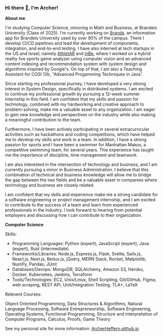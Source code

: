 ### Hi there 👋, I'm Archer!

**About me**

I'm studying Computer Science, minoring in Math and Business, at Brandeis University (Class of 2025). I'm currently working on <a href='https://branda.app/' target='_blank'>Branda</a>, an information app for Brandeis University used by over 90% of the campus. There I develop CI/CD pipelines and lead the development of components, integration, and end-to-end testing. I have also interned at tech startups in the US and Israel, namely <a href='https://athletar.io/' target='_blank'>AthletAR</a> and <a href='https://www.inbe.io/' target='_blank'>InBe</a>, where I worked on a hybrid reality live sports game analyzer using computer vision and an advanced content indexing and recommendation system with system design and algorithms inspired by Google's. On top of that, I am also a Teaching Assistant for COSI 12b, "Advanced Progamming Techniques in Java".

Since starting my professional journey, I have developed a very strong interest in System Design, specifically in distributed systems. I am excited to continue my professional growth by pursuing a 12-week summer internship in this field. I am confident that my skills and passion for technology, combined with my hardworking and creative approach to problem-solving, make me a valuable asset to any organization. I am eager to gain new knowledge and perspectives on the industry while also making a meaningful contribution to the team.

Furthermore, I have been actively participating in several extracurricular activities such as hackathons and coding competitions, which have helped me to develop my skills and work in a team. In addition, I have a strong passion for sports and I have been a swimmer for Manhattan Makos, a competitive swimming team, for several years. This experience has taught me the importance of discipline, time management and teamwork.

I am also interested in the intersection of technology and business, and I am currently pursuing a minor in Business Administration. I believe that this combination of technical and business knowledge will allow me to bridge the gap between the two fields and be a valuable asset in companies where technology and business are closely related.

I am confident that my skills and experience make me a strong candidate for a software engineering or project management internship, and I am excited to contribute to the success of a team and learn from experienced professionals in the industry. I look forward to hearing from potential employers and discussing how I can contribute to their organization.

**Computer Science**

Skills:
<ul>
<li>Programming Languages: Python (expert), JavaScript (expert), Java (expert), Rust (intermediate)</li>
<li>Frameworks/Libraries: Node.js, Express.js, Flask, Svelte, Sails.js, React.js, Next.js, Redux.js, jQuery, MERN Stack, Rocket, Matplotlib, NumPy, Pandas, JUnit</li>
<li>Databases/Devops: MongoDB, SQLAlchemy, Amazon S3, Heroku, Docker, Kubernetes, Jenkins, Terraform</li>
<li>Tools/Technologies: EC2, Unix/Linux, Shell Scripting, Git/GitHub, Figma, web scraping, REST API, Unit/Integration Testing, TLA+, LaTeX</li>
</ul>
Relevent Courses: 

Object Oriented Programming, Data Structures & Algorithms, Natural Language Processing, Software Entrepreneurship, Software Engineering, Operating Systems, Functional Programming, Structure and Interpretation of Computer Programs, Calculus, Proofs, Game Theory

See my personal site for more information: <a href='https://ArcherHeffern.github.io/' target='_blank'>ArcherHeffern.github.io</a>
